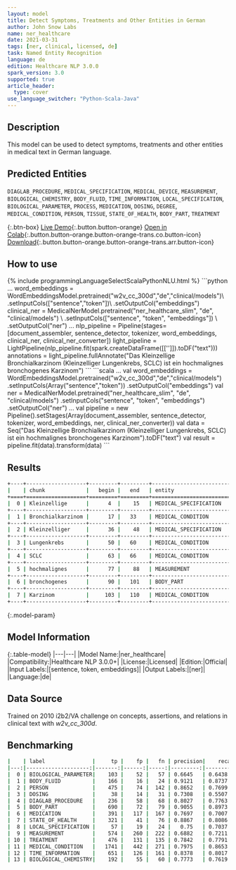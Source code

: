 ```yaml
---
layout: model
title: Detect Symptoms, Treatments and Other Entities in German
author: John Snow Labs
name: ner_healthcare
date: 2021-03-31
tags: [ner, clinical, licensed, de]
task: Named Entity Recognition
language: de
edition: Healthcare NLP 3.0.0
spark_version: 3.0
supported: true
article_header:
  type: cover
use_language_switcher: "Python-Scala-Java"
---
```


## Description

This model can be used to detect symptoms, treatments and other entities in medical text in German language.

## Predicted Entities

`DIAGLAB_PROCEDURE`, `MEDICAL_SPECIFICATION`, `MEDICAL_DEVICE`, `MEASUREMENT`, `BIOLOGICAL_CHEMISTRY`, `BODY_FLUID`, `TIME_INFORMATION`, `LOCAL_SPECIFICATION`, `BIOLOGICAL_PARAMETER`, `PROCESS`, `MEDICATION`, `DOSING`, `DEGREE`, `MEDICAL_CONDITION`, `PERSON`, `TISSUE`, `STATE_OF_HEALTH`, `BODY_PART`, `TREATMENT`

{:.btn-box}
[Live Demo](https://demo.johnsnowlabs.com/healthcare/NER_HEALTHCARE_DE/){:.button.button-orange}
[Open in Colab](https://colab.research.google.com/github/JohnSnowLabs/spark-nlp-workshop/blob/master/tutorials/Certification_Trainings/Healthcare/1.Clinical_Named_Entity_Recognition_Model.ipynb){:.button.button-orange.button-orange-trans.co.button-icon}
[Download](https://s3.amazonaws.com/auxdata.johnsnowlabs.com/clinical/models/ner_healthcare_de_3.0.0_3.0_1617208455368.zip){:.button.button-orange.button-orange-trans.arr.button-icon}

## How to use



<div class="tabs-box" markdown="1">
{% include programmingLanguageSelectScalaPythonNLU.html %}
```python
...
word_embeddings = WordEmbeddingsModel.pretrained("w2v_cc_300d","de","clinical/models")\
   .setInputCols(["sentence","token"])\
   .setOutputCol("embeddings")
clinical_ner = MedicalNerModel.pretrained("ner_healthcare_slim", "de", "clinical/models") \
  .setInputCols(["sentence", "token", "embeddings"]) \
  .setOutputCol("ner")
...
nlp_pipeline = Pipeline(stages=[document_assembler, sentence_detector, tokenizer, word_embeddings, clinical_ner, clinical_ner_converter])
light_pipeline = LightPipeline(nlp_pipeline.fit(spark.createDataFrame([['']]).toDF("text")))
annotations = light_pipeline.fullAnnotate("Das Kleinzellige Bronchialkarzinom (Kleinzelliger Lungenkrebs, SCLC) ist ein hochmalignes bronchogenes Karzinom")
```
```scala
...
val word_embeddings = WordEmbeddingsModel.pretrained("w2v_cc_300d","de","clinical/models")
   .setInputCols(Array("sentence","token"))
   .setOutputCol("embeddings")
val ner = MedicalNerModel.pretrained("ner_healthcare_slim", "de", "clinical/models") 
  .setInputCols("sentence", "token", "embeddings") 
  .setOutputCol("ner")
...
val pipeline = new Pipeline().setStages(Array(document_assembler, sentence_detector, tokenizer, word_embeddings, ner, clinical_ner_converter))
val data = Seq("Das Kleinzellige Bronchialkarzinom (Kleinzelliger Lungenkrebs, SCLC) ist ein hochmalignes bronchogenes Karzinom").toDF("text")
val result = pipeline.fit(data).transform(data)
```
</div>

## Results

```bash
+----+-------------------+---------+---------+--------------------------+
|    | chunk             |   begin |   end   | entity                   |
+====+===================+=========+=========+==========================+
|  0 | Kleinzellige      |      4  |    15   | MEDICAL_SPECIFICATION    |
+----+-------------------+---------+---------+--------------------------+
|  1 | Bronchialkarzinom |      17 |   33    | MEDICAL_CONDITION        |
+----+-------------------+---------+---------+--------------------------+
|  2 | Kleinzelliger     |      36 |    48   | MEDICAL_SPECIFICATION    |
+----+-------------------+---------+---------+--------------------------+
|  3 | Lungenkrebs       |      50 |   60    | MEDICAL_CONDITION        |
+----+-------------------+---------+---------+--------------------------+
|  4 | SCLC              |      63 |   66    | MEDICAL_CONDITION        |
+----+-------------------+---------+---------+--------------------------+
|  5 | hochmalignes      |      77 |    88   | MEASUREMENT              |
+----+-------------------+---------+---------+--------------------------+
|  6 | bronchogenes      |      90 |   101   | BODY_PART                |
+----+-------------------+---------+---------+--------------------------+
|  7 | Karzinom          |     103 |   110   | MEDICAL_CONDITION        |
+----+-------------------+---------+---------+--------------------------+
```

{:.model-param}
## Model Information

{:.table-model}
|---|---|
|Model Name:|ner_healthcare|
|Compatibility:|Healthcare NLP 3.0.0+|
|License:|Licensed|
|Edition:|Official|
|Input Labels:|[sentence, token, embeddings]|
|Output Labels:|[ner]|
|Language:|de|

## Data Source

Trained on 2010 i2b2/VA challenge on concepts, assertions, and relations in clinical text with *w2v_cc_300d*.

## Benchmarking

```bash
|    | label               |     tp |    fp |   fn | precision|    recall|       f1 |
|---:|--------------------:|-------:|------:|-----:|---------:|---------:|---------:|
|  0 | BIOLOGICAL_PARAMETER|    103 |    52 |   57 | 0.6645   | 0.6438   |  0.654   |
|  1 | BODY_FLUID          |    166 |    16 |   24 | 0.9121   | 0.8737   | 0.8925   |
|  2 | PERSON              |    475 |    74 |  142 | 0.8652   | 0.7699   | 0.8148   |
|  3 | DOSING              |     38 |    14 |   31 | 0.7308   | 0.5507   | 0.6281   |
|  4 | DIAGLAB_PROCEDURE   |    236 |    58 |   68 | 0.8027   | 0.7763   | 0.7893   |
|  5 | BODY_PART           |    690 |    72 |   79 | 0.9055   | 0.8973   | 0.9014   |
|  6 | MEDICATION          |    391 |   117 |  167 | 0.7697   | 0.7007   | 0.7336   |
|  7 | STATE_OF_HEALTH     |    321 |    41 |   76 | 0.8867   | 0.8086   | 0.8458   |
|  8 | LOCAL_SPECIFICATION |     57 |    19 |   24 |   0.75   | 0.7037   | 0.7261   |
|  9 | MEASUREMENT         |    574 |   260 |  222 | 0.6882   | 0.7211   | 0.7043   |
| 10 | TREATMENT           |    476 |   131 |  135 | 0.7842   | 0.7791   | 0.7816   |
| 11 | MEDICAL_CONDITION   |   1741 |   442 |  271 | 0.7975   | 0.8653   |   0.83   |
| 12 | TIME_INFORMATION    |    651 |   126 |  161 | 0.8378   | 0.8017   | 0.8194   |
| 13 | BIOLOGICAL_CHEMISTRY|    192 |    55 |   60 | 0.7773   | 0.7619   | 0.7695   |
```
